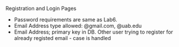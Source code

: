 <p> Registration and Login Pages</p>
<ul>
  <li> Password requirements are same as Lab6.</li>
  <li> Email Address type allowed: @gmail.com, @uab.edu</li>
  <li> Email Address; primary key in DB. Other user trying to register for already registed email - case is handled</li>
</ul>
